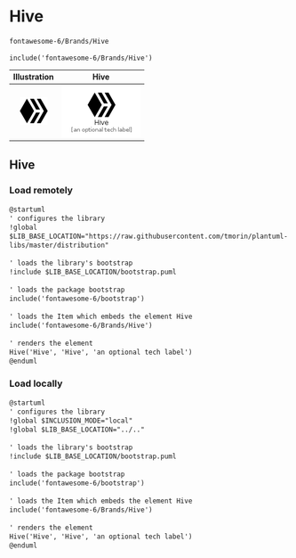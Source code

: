 # Hive


```text
fontawesome-6/Brands/Hive
```

```text
include('fontawesome-6/Brands/Hive')
```



| Illustration | Hive |
| :---: | :---: |
| ![illustration for Illustration](../../fontawesome-6/Brands/Hive.png) | ![illustration for Hive](../../fontawesome-6/Brands/Hive.Local.png) |




## Hive

### Load remotely
```plantuml
@startuml
' configures the library
!global $LIB_BASE_LOCATION="https://raw.githubusercontent.com/tmorin/plantuml-libs/master/distribution"

' loads the library's bootstrap
!include $LIB_BASE_LOCATION/bootstrap.puml

' loads the package bootstrap
include('fontawesome-6/bootstrap')

' loads the Item which embeds the element Hive
include('fontawesome-6/Brands/Hive')

' renders the element
Hive('Hive', 'Hive', 'an optional tech label')
@enduml
```

### Load locally
```plantuml
@startuml
' configures the library
!global $INCLUSION_MODE="local"
!global $LIB_BASE_LOCATION="../.."

' loads the library's bootstrap
!include $LIB_BASE_LOCATION/bootstrap.puml

' loads the package bootstrap
include('fontawesome-6/bootstrap')

' loads the Item which embeds the element Hive
include('fontawesome-6/Brands/Hive')

' renders the element
Hive('Hive', 'Hive', 'an optional tech label')
@enduml
```

